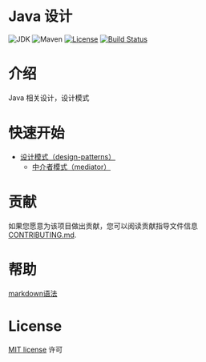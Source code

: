 
# Java 设计

![JDK](https://img.shields.io/badge/JDK-1.8-brightgreen.svg?style=flat-square)
![Maven](https://img.shields.io/badge/Maven-3.0-brightgreen.svg?style=flat-square)
[![License](https://img.shields.io/github/license/mashape/apistatus.svg?style=flat-square)](https://en.wikipedia.org/wiki/MIT_License)
[![Build Status](https://travis-ci.org/GourdErwa/java-design.svg?branch=master)](https://travis-ci.org/GourdErwa/java-design)

# 介绍
Java 相关设计，设计模式

# 快速开始

* [设计模式（design-patterns）](https://github.com/GourdErwa/java-design/tree/master/design-patterns)
  * [中介者模式（mediator）](https://github.com/GourdErwa/java-design/tree/master/design-patterns/mediator)

# 贡献

如果您愿意为该项目做出贡献，您可以阅读贡献指导文件信息 [CONTRIBUTING.md](CONTRIBUTING.md).

# 帮助

[markdown语法](https://guides.github.com/features/mastering-markdown/)

# License

[MIT license](https://en.wikipedia.org/wiki/MIT_License) 许可

